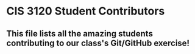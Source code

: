 # CIS 3120 Student Contributors
This file lists all the amazing students contributing to our class's Git/GitHub
exercise!
---
